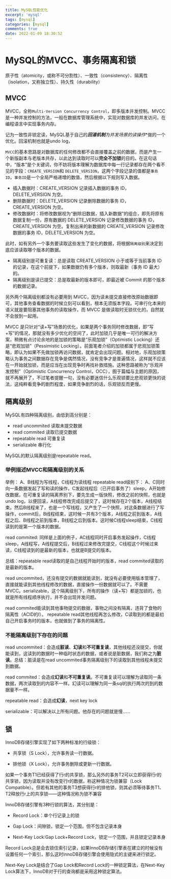 ```yaml
---
title: MySQL性能优化
excerpt: 'mysql'
tags: [mysql]
categories: [mysql]
comments: true
date: 2022-01-09 18:30:52
---
```


# MySQL的MVCC、事务隔离和锁

原子性（atomicity，或称不可分割性）、一致性（consistency）、隔离性（isolation，又称独立性）、持久性（durability）

## MVCC

MVCC，全称`Multi-Version Concurrency Control`，即多版本并发控制。MVCC是一种并发控制的方法，一般在数据库管理系统中，实现对数据库的并发访问，在编程语言中实现事务内存。

记为一致性非锁定读，MySQL基于自己的***回滚机制**为并发场景的**读操作**做的一个优化。回滚机制也就是undo log，

`MVCC`的基本思路是对数据库的任何修改都不会直接覆盖之前的数据，而是产生一个新版副本与老版本共存，以此达到读取时可以**完全不加锁**的目的。在这句话中，“版本”是个关键词，你不妨将版本理解为数据库中每一行记录都存在两个看不见的字段：`CREATE_VERSION`和 `DELETE_VERSION`，这两个字段记录的值都是`事务ID`，`事务ID`是一个全局严格递增的数值，然后根据以下规则写入数据。

- 插入数据时：CREATE_VERSION 记录插入数据的事务 ID，DELETE_VERSION 为空。
- 删除数据时：DELETE_VERSION 记录删除数据的事务 ID，CREATE_VERSION 为空。
- 修改数据时：将修改数据视为“删除旧数据，插入新数据”的组合，即先将原有数据复制一份，原有数据的 DELETE_VERSION 记录修改数据的事务 ID，CREATE_VERSION 为空。复制出来的新数据的 CREATE_VERSION 记录修改数据的事务 ID，DELETE_VERSION 为空。

此时，如有另外一个事务要读取这些发生了变化的数据，将根据`隔离级别`来决定到底应该读取哪个版本的数据。

- 隔离级别是可重复读：总是读取 CREATE_VERSION 小于或等于当前事务 ID 的记录，在这个前提下，如果数据仍有多个版本，则取最新（事务 ID 最大）的。
- 隔离级别是读已提交：总是取最新的版本即可，即最近被 Commit 的那个版本的数据记录。

另外两个隔离级别都没有必要用到 MVCC，因为读未提交直接修改原始数据即可，其他事务查看数据的时候立刻可以看到，根本无须版本字段。可串行化本来的语义就是要阻塞其他事务的读取操作，而 MVCC 是做读取时无锁优化的，自然就不会放到一起用。

MVCC 是只针对“读+写”场景的优化，如果是两个事务同时修改数据，即“写+写”的情况，那就没有多少优化的空间了，此时加锁几乎是唯一可行的解决方案，稍微有点讨论余地的是加锁的策略是“乐观加锁”（Optimistic Locking）还是“悲观加锁”（Pessimistic Locking）。前面笔者介绍的加锁都属于悲观加锁策略，即认为如果不先做加锁再访问数据，就肯定会出现问题。相对地，乐观加锁策略认为事务之间数据存在竞争是偶然情况，没有竞争才是普遍情况，这样就不应该在一开始就加锁，而是应当在出现竞争时再找补救措施。这种思路被称为“乐观并发控制”（Optimistic Concurrency Control，OCC），囿于篇幅与主题的原因，就不再展开了，不过笔者提醒一句，没有必要迷信什么乐观锁要比悲观锁更快的说法，这纯粹看竞争的剧烈程度，如果竞争剧烈的话，乐观锁反而更慢。

## 隔离级别

MySQL有四种隔离级别，由低到高分别是：

- read uncommited 读取未提交数据
- read commited 读取已提交数据
- repeatable read 可重复读
- serializable 串行化

MySQL的默认隔离级别是repeatable read。

### 举例描述MVCC和隔离级别的关系

举例： A、B线程为写线程，C线程为读线程
repeatable read级别下：
A、C同时向一条数据发起了写和读的操作，C发起线程后（已开启事务了）sleep，A开始修改数据，在可重复读的隔离界别下，要先生成一版快照，修改之前的快照，也就是undo log，以便回滚，A线程修改完成后提交了，这时候存在2个版本，A线程结束。然后B线程来了，也是一个写线程，又产生了一个快照，对这条数据进行了写操作，commit后，B线程结束，这时候一共有3个版本，A线程之前到版本，A线程之后、B线程之前到版本，B线程之后到版本。这时候C线程sleep结束，C线程读到的是第一个版本的数据。

read commited:
同样是上面的例子，AC线程同时开启事务发起操作，C线程sleep，A线程写，A线程提交后，B线程过来修改完提交，C线程这个时候过来读，C线程读到的是最新的版本，也就是B提交的版本。

总结：repeatable read读取的是自己线程开始时的版本，read commited读取的是最新的版本。

read uncommited，还没有提交的数据就能读到，就没有必要使用版本管理了，直接就能读到其他线程修改的数据，直接操作一份数据就可以了。不需要MVCC。serializable，这个隔离级别下，所有的操作（读+写）都是加锁的，也就是所有线程顺序执行，并不会出现并发问题。

read commited能读到其他事物提交的数据，事物之间没有隔离，违背了食物的隔离性（ACID的I）。
repeatable read其他线程再怎么修改，C读取到的都是最初自己开启事务时的版本，也就做到了事务的隔离性。


### 不能隔离级别下存在的问题

read uncommited：会造成**脏读**、**幻读**和**不可重复读**，其他线程还没提交，你就能读到，这读到的数据时一种临时状态的数据，或者说是脏数据，我们称之为**脏读**。总结：脏读是在read uncommited事务隔离级别下的读取到其他线程未提交到数据。

read commited：会造成**幻读**和**不可重复读**。不可重复读可以理解为读取同一条数据，两次读取到的内容不一样。幻读可以理解为同一条sql的执行两次的到的数据量不一样。

repeatable read：会造成**幻读**，next key lock

serializable：可以解决以上所有问题。他存在的问题就是慢……


## 锁

InnoDB存储引擎实现了如下两种标准的行级锁：

- 共享锁（S Lock），允许事务读一行数据。

- 排他锁（X Lock），允许事务删除或更新一行数据。

如果一个事务T1已经获得了行r的共享锁，那么另外的事务T2可以立即获得行r的共享锁，因为读取并没有改变行r的数据，称这种情况为锁兼容（Lock Compatible）。但若有其他的事务T3想获得行r的排他锁，则其必须等待事务T1、T2释放行r上的共享锁——这种情况称为锁不兼容


InnoDB存储引擎有3种行锁的算法，其分别是：

- Record Lock：单个行记录上的锁

- Gap Lock：间隙锁，锁定一个范围，但不包含记录本身

- Next-Key Lock∶Gap Lock+Record Lock，锁定一个范围，并且锁定记录本身

Record Lock总是会去锁住索引记录，如果InnoDB存储引擎表在建立的时候没有设置任何一个索引，那么这时InnoDB存储引擎会使用隐式的主键来进行锁定。

Next-Key Lock是结合了Gap Lock和Record Lock的一种锁定算法，在Next-Key Lock算法下，InnoDB对于行的查询都是采用这种锁定算法。